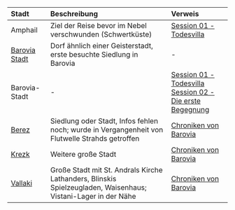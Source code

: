 | Stadt | Beschreibung | Verweis |
|:------------|:----------------|:----------------|
| Amphail | Ziel der Reise bevor im Nebel verschwunden (Schwertküste) | [Session 01 - Todesvilla](https://lolindhir.github.io/PnP/campaigns/strahd/sessions/session001) |
| [Barovia Stadt](https://lolindhir.github.io/PnP/campaigns/strahd/locations/barovia_stadt) | Dorf ähnlich einer Geisterstadt, erste besuchte Siedlung in Barovia | - |
| Barovia-Stadt | - | [Session 01 - Todesvilla](https://lolindhir.github.io/PnP/campaigns/strahd/sessions/session001)<br>[Session 02 - Die erste Begegnung](https://lolindhir.github.io/PnP/campaigns/strahd/sessions/session002) |
| [Berez](https://lolindhir.github.io/PnP/campaigns/strahd/locations/berez) | Siedlung oder Stadt, Infos fehlen noch; wurde in Vergangenheit von Flutwelle Strahds getroffen | [Chroniken von Barovia](https://lolindhir.github.io/PnP/campaigns/strahd/compendium/lore/chronicles_barovia) |
| [Krezk](https://lolindhir.github.io/PnP/campaigns/strahd/locations/krezk) | Weitere große Stadt | [Chroniken von Barovia](https://lolindhir.github.io/PnP/campaigns/strahd/compendium/lore/chronicles_barovia) |
| [Vallaki](https://lolindhir.github.io/PnP/campaigns/strahd/locations/vallaki) | Große Stadt mit St. Andrals Kirche Lathanders, Blinskis Spielzeugladen, Waisenhaus; Vistani-Lager in der Nähe | [Chroniken von Barovia](https://lolindhir.github.io/PnP/campaigns/strahd/compendium/lore/chronicles_barovia) |
